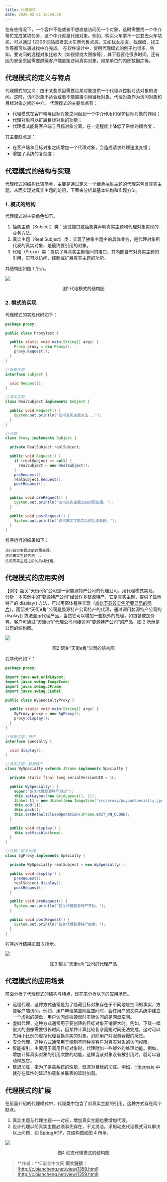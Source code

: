 ```yaml
---
title: 代理模式
date: 2020-02-21 15:54:38
---
```

在有些情况下，一个客户不能或者不想直接访问另一个对象，这时需要找一个中介帮忙完成某项任务，这个中介就是代理对象。例如，购买火车票不一定要去火车站买，可以通过 12306 网站或者去火车票代售点买。又如找女朋友、找保姆、找工作等都可以通过找中介完成。
在软件设计中，使用代理模式的例子也很多，例如，要访问的远程对象比较大（如视频或大图像等），其下载要花很多时间。还有因为安全原因需要屏蔽客户端直接访问真实对象，如某单位的内部数据库等。

## 代理模式的定义与特点

代理模式的定义：由于某些原因需要给某对象提供一个代理以控制对该对象的访问。这时，访问对象不适合或者不能直接引用目标对象，代理对象作为访问对象和目标对象之间的中介。
代理模式的主要优点有：

- 代理模式在客户端与目标对象之间起到一个中介作用和保护目标对象的作用；
- 代理对象可以扩展目标对象的功能；
- 代理模式能将客户端与目标对象分离，在一定程度上降低了系统的耦合度；

其主要缺点是：

- 在客户端和目标对象之间增加一个代理对象，会造成请求处理速度变慢；
- 增加了系统的复杂度；

## 代理模式的结构与实现

代理模式的结构比较简单，主要是通过定义一个继承抽象主题的代理来包含真实主题，从而实现对真实主题的访问，下面来分析其基本结构和实现方法。

### 1. 模式的结构

代理模式的主要角色如下。

1. 抽象主题（Subject）类：通过接口或抽象类声明真实主题和代理对象实现的业务方法。
2. 真实主题（Real Subject）类：实现了抽象主题中的具体业务，是代理对象所代表的真实对象，是最终要引用的对象。
3. 代理（Proxy）类：提供了与真实主题相同的接口，其内部含有对真实主题的引用，它可以访问、控制或扩展真实主题的功能。

其结构图如图 1 所示。

![](https://cdn.nlark.com/yuque/0/2020/gif/86832/1582198736874-29fd77e4-fa7e-4475-8a8d-ad51bff835f5.gif)
<center>图1 代理模式的结构图</center>

### 2. 模式的实现

代理模式的实现代码如下：

```java
package proxy;

public class ProxyTest {

  public static void main(String[] args) {
    Proxy proxy = new Proxy();
    proxy.Request();
  }
}

//抽象主题
interface Subject {

  void Request();
}

//真实主题
class RealSubject implements Subject {

  public void Request() {
    System.out.println("访问真实主题方法...");
  }
}

//代理
class Proxy implements Subject {

  private RealSubject realSubject;

  public void Request() {
    if (realSubject == null) {
      realSubject = new RealSubject();
    }
    preRequest();
    realSubject.Request();
    postRequest();
  }

  public void preRequest() {
    System.out.println("访问真实主题之前的预处理。");
  }

  public void postRequest() {
    System.out.println("访问真实主题之后的后续处理。");
  }
}
```

程序运行的结果如下：

```text
访问真实主题之前的预处理。
访问真实主题方法...
访问真实主题之后的后续处理。
```

## 代理模式的应用实例

【例1】韶关“天街e角”公司是一家婺源特产公司的代理公司，用代理模式实现。
分析：本实例中的“婺源特产公司”经营许多婺源特产，它是真实主题，提供了显示特产的 display() 方法，可以用窗体程序实现（[点此下载该实例所要显示的图片](http://c.biancheng.net/uploads/soft/181113/3-1Q115111318.zip)）。而韶关“天街e角”公司是婺源特产公司特产的代理，通过调用婺源特产公司的 display() 方法显示代理产品，当然它可以增加一些额外的处理，如包裝或加价等。客户可通过“天街e角”代理公司间接访问“婺源特产公司”的产品，图 2 所示是公司的结构图。

![](https://cdn.nlark.com/yuque/0/2020/gif/86832/1582198736881-bcb48799-5d34-4e6a-9ae7-ae80e54f9a67.gif)
<center>图2 韶关“天街e角”公司的结构图</center>

程序代码如下：

```java
package proxy;

import java.awt.GridLayout;
import javax.swing.ImageIcon;
import javax.swing.JFrame;
import javax.swing.JLabel;

public class WySpecialtyProxy {

  public static void main(String[] args) {
    SgProxy proxy = new SgProxy();
    proxy.display();
  }
}

//抽象主题：特产
interface Specialty {

  void display();
}

//真实主题：婺源特产
class WySpecialty extends JFrame implements Specialty {

  private static final long serialVersionUID = 1L;

  public WySpecialty() {
    super("韶关代理婺源特产测试");
    this.setLayout(new GridLayout(1, 1));
    JLabel l1 = new JLabel(new ImageIcon("src/proxy/WuyuanSpecialty.jpg"));
    this.add(l1);
    this.pack();
    this.setDefaultCloseOperation(JFrame.EXIT_ON_CLOSE);
  }

  public void display() {
    this.setVisible(true);
  }
}

//代理：韶关代理
class SgProxy implements Specialty {

  private WySpecialty realSubject = new WySpecialty();

  public void display() {
    preRequest();
    realSubject.display();
    postRequest();
  }

  public void preRequest() {
    System.out.println("韶关代理婺源特产开始。");
  }

  public void postRequest() {
    System.out.println("韶关代理婺源特产结束。");
  }
}
```

程序运行结果如图 3 所示。

![](https://cdn.nlark.com/yuque/0/2020/jpeg/86832/1582198736866-e302cd28-8c6f-4037-801f-fcc2c3cf0506.jpeg)
<center>图3 韶关“天街e角”公司的代理产品</center>

## 代理模式的应用场景

前面分析了代理模式的结构与特点，现在来分析以下的应用场景。

- 远程代理，这种方式通常是为了隐藏目标对象存在于不同地址空间的事实，方便客户端访问。例如，用户申请某些网盘空间时，会在用户的文件系统中建立一个虚拟的硬盘，用户访问虚拟硬盘时实际访问的是网盘空间。
- 虚拟代理，这种方式通常用于要创建的目标对象开销很大时。例如，下载一幅很大的图像需要很长时间，因某种计算比较复杂而短时间无法完成，这时可以先用小比例的虚拟代理替换真实的对象，消除用户对服务器慢的感觉。
- 安全代理，这种方式通常用于控制不同种类客户对真实对象的访问权限。
- 智能指引，主要用于调用目标对象时，代理附加一些额外的处理功能。例如，增加计算真实对象的引用次数的功能，这样当该对象没有被引用时，就可以自动释放它。
- 延迟加载，指为了提高系统的性能，延迟对目标的加载。例如，[Hibernate](http://c.biancheng.net/hibernate/) 中就存在属性的延迟加载和关联表的延时加载。

## 代理模式的扩展

在前面介绍的代理模式中，代理类中包含了对真实主题的引用，这种方式存在两个缺点。

1. 真实主题与代理主题一一对应，增加真实主题也要增加代理。
2. 设计代理以前真实主题必须事先存在，不太灵活。采用动态代理模式可以解决以上问题，如 [Spring](http://c.biancheng.net/spring/)AOP，其结构图如图 4 所示。

![](https://cdn.nlark.com/yuque/0/2020/gif/86832/1582198736859-8207849d-464f-40b9-a174-d8baf7204ffa.gif)
<center>图4 动态代理模式的结构图</center>

> **作者：**C语言中文网
> **原文链接：**[http://c.biancheng.net/view/1359.html](http://c.biancheng.net/view/1359.html)

